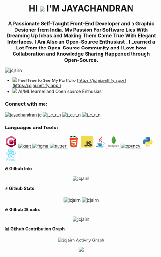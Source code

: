 
<!---
JCjaiRN/JCjaiRN is a ✨ special ✨ repository because its `README.md` (this file) appears on your GitHub profile.
You can click the Preview link to take a look at your changes.
--->
<h1 align="center">HI <img src="https://media.giphy.com/media/hvRJCLFzcasrR4ia7z/giphy.gif" width="28"> I'M JAYACHANDRAN</h1>
<h3 align="center">A Passionate Self-Taught Front-End Developer and a Graphic Designer from India.
My Passion For Software Lies With Dreaming Up Ideas and Making Them Come True With Elegant Interfaces. I Am Also an Open-Source Enthusiast . I Learned a Lot From the Open-Source Community and I Love how Collaboration and Knowledge Sharing Happened through Open-Source.</h3>

<p align="left"> <img src="https://komarev.com/ghpvc/?username=jcjairn&label=Profile%20views&color=0e75b6&style=flat" alt="jcjairn" /> </p>

-  <img src="https://media.giphy.com/media/hvRJCLFzcasrR4ia7z/giphy.gif" width="28"> Feel Free to See My Portfolio [https://jcjai.netlify.app/](https://jcjai.netlify.app/)
-  <img src="https://media.giphy.com/media/hvRJCLFzcasrR4ia7z/giphy.gif" width="28"> AI/ML learner and Open source Enthusiast


<h3 align="left">Connect with me:</h3>
<p align="left">
<a href="https://www.linkedin.com/in/jc-jayachandran/" target="blank"><img align="center" src="https://raw.githubusercontent.com/rahuldkjain/github-profile-readme-generator/master/src/images/icons/Social/linked-in-alt.svg" alt="jayachandran jc" height="30" width="40" /></a>
<a href="https://instagram.com/j_c_r_n" target="blank"><img align="center" src="https://raw.githubusercontent.com/rahuldkjain/github-profile-readme-generator/master/src/images/icons/Social/instagram.svg" alt="j_c_r_n" height="30" width="40" /></a>
 <a href="https://twitter.com/jcrn2k" target="blank"><img align="center" src="https://raw.githubusercontent.com/rahuldkjain/github-profile-readme-generator/master/src/images/icons/Social/twitter.svg" alt="j_c_r_n" height="30" width="40" /></a>
  <a href="jcrn2k@gmail.com" target="blank"><img align="center" src="https://upload.wikimedia.org/wikipedia/commons/thumb/7/7e/Gmail_icon_%282020%29.svg/768px-Gmail_icon_%282020%29.svg.png" alt="j_c_r_n" height="30" width="40" /></a>
</p>


<h3 align="left">Languages and Tools:</h3>
<p align="left"><img src="https://raw.githubusercontent.com/devicons/devicon/master/icons/cplusplus/cplusplus-original.svg" alt="cplusplus" width="40" height="40"/> </a><a href="https://www.w3schools.com/css/" target="_blank" rel="noreferrer">  <img src="https://www.vectorlogo.zone/logos/dartlang/dartlang-icon.svg" alt="dart" width="40" height="40"/> </a>  <a href="https://www.figma.com/" target="_blank" rel="noreferrer"> <img src="https://www.vectorlogo.zone/logos/figma/figma-icon.svg" alt="figma" width="40" height="40"/> </a><a href="https://flutter.dev" target="_blank" rel="noreferrer"> <img src="https://www.vectorlogo.zone/logos/flutterio/flutterio-icon.svg" alt="flutter" width="40" height="40"/> </a><a href="https://www.w3.org/html/" target="_blank" rel="noreferrer"> <img src="https://raw.githubusercontent.com/devicons/devicon/master/icons/html5/html5-original-wordmark.svg" alt="html5" width="40" height="40"/> </a>
<a href="https://www.javascript.com" target="_blank" rel="noreferrer"> <img src="https://raw.githubusercontent.com/devicons/devicon/master/icons/javascript/javascript-original.svg" alt="java" width="40" height = "40"></a>
 <a href="https://www.java.com" target="_blank" rel="noreferrer"> <img src="https://raw.githubusercontent.com/devicons/devicon/master/icons/java/java-original.svg" alt="java" width="40" height="40"/> </a>  <a href="https://www.mongodb.com/" target="_blank" rel="noreferrer"> <img src="https://raw.githubusercontent.com/devicons/devicon/master/icons/mongodb/mongodb-original-wordmark.svg" alt="mongodb" width="40" height="40"/> </a> <a href="https://opencv.org/" target="_blank" rel="noreferrer"> <img src="https://www.vectorlogo.zone/logos/opencv/opencv-icon.svg" alt="opencv" width="40" height="40"/> </a> <a href="https://www.python.org" target="_blank" rel="noreferrer"> <img src="https://raw.githubusercontent.com/devicons/devicon/master/icons/python/python-original.svg" alt="python" width="40" height="40"/> </a> <a href="https://reactjs.org/" target="_blank" rel="noreferrer"> <img src="https://raw.githubusercontent.com/devicons/devicon/master/icons/react/react-original-wordmark.svg" alt="react" width="40" height="40"/> </a></p>

 <summary><b>🔥 Github Info</b></summary>
<p align="center"><img height="180em" src="https://github-profile-summary-cards.vercel.app/api/cards/profile-details?username=jcjairn&theme=github_dark" alt="jcjairn" align = "center"/></p>

  <summary><b>⚡ Github Stats</b></summary>
<p align="center"><img height="180em" src="https://github-readme-stats.vercel.app/api?username=jcjairn&hide_border=true&count_private=true&show_icons=true&theme=radical" alt="jcjairn" align = "center"/>
<img height="180em" src="https://github-readme-stats.vercel.app/api/top-langs?username=jcjairn&show_icons=true&locale=en&layout=compact&hide_border=true&theme=radical" alt="jcjairn" align = "center"/></p>

 <summary><b>🔥 Github Streaks</b></summary>
<p align="center"><img src="https://github-readme-streak-stats.herokuapp.com/?user=jcjairn&theme=black-ice&hide_border=true&stroke=0000&background=0D1117&ring=e05397&fire=e05397&currStreakLabel=e05397" alt="jcjairn" /></p>

<summary><b>📊 Github Contribution Graph</b></summary>
<p align="center"<a href="#"><img alt="jcjairn Activity Graph" src="https://activity-graph.herokuapp.com/graph?username=jcjairn&bg_color=0D1117&color=e05397&line=e05397&point=FFFFFF&hide_border=true&" /></a></p>

<p align="center"><img src="https://capsule-render.vercel.app/api?type=waving&color=gradient&height=60&section=footer"  width="2500"/></p>
